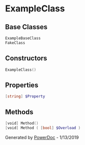 # ExampleClass

## Base Classes

```PowerShell
ExampleBaseClass
FakeClass
```

## Constructors

```PowerShell
ExampleClass()
```

## Properties

```PowerShell
[string] $Property
```

## Methods

```PowerShell
[void] Method()
[void] Method ( [bool] $Overload )
```

Generated by [PowerDoc](https://github.com/luther38/PowerDoc) - 1/13/2019
